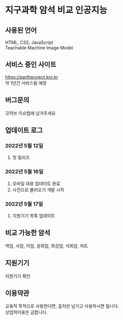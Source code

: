 # **지구과학 암석 비교 인공지능**

## **사용된 언어**
HTML, CSS, JavaScript  
Teachable Machine Image Model

## **서비스 중인 사이트**
https://earthproject.kro.kr   
약 1년간 서비스될 예정

## **버그문의**
깃허브 이슈탭에 남겨주세요

## **업데이트 로그**
### 2022년 5월 12일
1. 첫 릴리즈

### 2022년 5월 16일
1. 모바일 대응 업데이트 완료
2. 사진으로 불러오기 개발 시작

### 2022년 5월 17일
1. 지원기기 목록 업데이트
## **비교 가능한 암석**
역암, 사암, 이암, 응회암, 화강암, 석회암, 처트

## **지원기기**
지원기기 확인

## **이용약관**
교육적 목적으로 사용한다면, 출처만 남기고 사용하시면 됩니다.   
상업적이용은 금합니다.